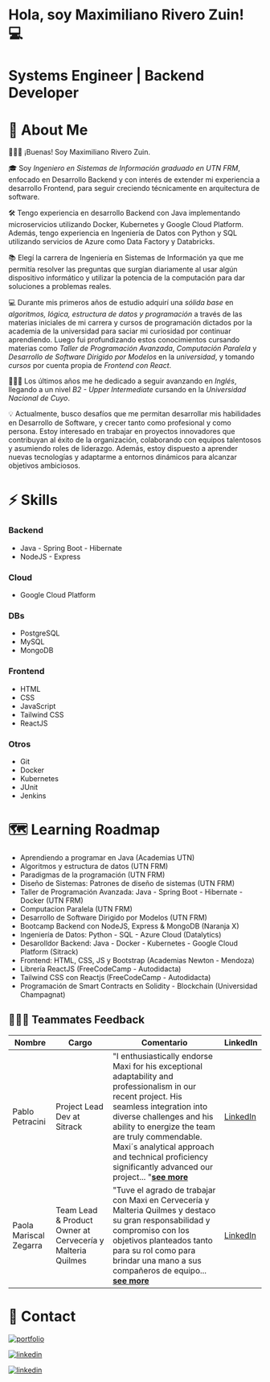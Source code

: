 # Hola, soy Maximiliano Rivero Zuin! 💻
# Systems Engineer | Backend Developer 

# 🚀 About Me
🙋🏻‍♂️ ¡Buenas! Soy Maximiliano Rivero Zuin.

🎓 Soy *Ingeniero en Sistemas de Información graduado en UTN FRM*, enfocado en Desarrollo Backend y con interés de extender mi experiencia a desarrollo Frontend, para seguir creciendo técnicamente en arquitectura de software.

🛠️ Tengo experiencia en desarrollo Backend con Java implementando microservicios utilizando Docker, Kubernetes y Google Cloud Platform. Además, tengo experiencia en Ingeniería de Datos con Python y SQL utilizando servicios de Azure como Data Factory y Databricks. 

📚 Elegí la carrera de Ingeniería en Sistemas de Información ya que me permitía resolver las preguntas que surgían diariamente al usar algún dispositivo informático y utilizar la potencia de la computación para dar soluciones a problemas reales.

💻 Durante mis primeros años de estudio adquirí una *sólida base* en *algoritmos, lógica,  estructura de datos y programación* a través de las materias iniciales de mi carrera y cursos de programación dictados por la academia de la universidad para saciar mi curiosidad por continuar aprendiendo. Luego fui profundizando estos conocimientos cursando materias como *Taller de Programación Avanzada*, *Computación Paralela* y *Desarrollo de Software Dirigido por Modelos* en la *universidad*, y tomando *cursos* por cuenta propia de *Frontend con React*.

👨🏻‍🏫 Los últimos años me he dedicado a seguir avanzando en *Inglés*, llegando a un nivel *B2 - Upper Intermediate*  cursando en la *Universidad Nacional de Cuyo*.

💡 Actualmente, busco desafíos que me permitan desarrollar mis habilidades en Desarrollo de Software, y crecer tanto como profesional y como persona. Estoy interesado en trabajar en proyectos innovadores que contribuyan al éxito de la organización, colaborando con equipos talentosos y asumiendo roles de liderazgo. Además, estoy dispuesto a aprender nuevas tecnologías y adaptarme a entornos dinámicos para alcanzar objetivos ambiciosos.


# ⚡ Skills
### Backend
- Java - Spring Boot - Hibernate
- NodeJS - Express
### Cloud
- Google Cloud Platform
### DBs
- PostgreSQL
- MySQL
- MongoDB
### Frontend
- HTML
- CSS
- JavaScript
- Tailwind CSS
- ReactJS
### Otros
- Git
- Docker
- Kubernetes
- JUnit
- Jenkins

# 🗺️ Learning Roadmap

- Aprendiendo a programar en Java (Academias UTN)
- Algoritmos y estructura de datos (UTN FRM)
- Paradigmas de la programación (UTN FRM)
- Diseño de Sistemas: Patrones de diseño de sistemas (UTN FRM)
- Taller de Programación Avanzada: Java - Spring Boot - Hibernate - Docker (UTN FRM)
- Computacion Paralela (UTN FRM)
- Desarrollo de Software Dirigido por Modelos (UTN FRM)
- Bootcamp Backend con NodeJS, Express & MongoDB (Naranja X)
- Ingeniería de Datos: Python - SQL - Azure Cloud (Datalytics)
- Desarolldor Backend: Java - Docker - Kubernetes - Google Cloud Platform (Sitrack)
- Frontend: HTML, CSS, JS y Bootstrap (Academias Newton - Mendoza)
- Librería ReactJS (FreeCodeCamp - Autodidacta)
- Tailwind CSS con Reactjs (FreeCodeCamp - Autodidacta)
- Programación de Smart Contracts en Solidity - Blockchain (Universidad Champagnat)

## 🙋🏻‍♂️ Teammates Feedback

| Nombre       | Cargo                | Comentario | LinkedIn |
|--------------|----------------------|------------|----------|
| Pablo Petracini | Project Lead Dev at Sitrack | "I enthusiastically endorse Maxi for his exceptional adaptability and professionalism in our recent project. His seamless integration into diverse challenges and his ability to energize the team are truly commendable. Maxi´s analytical approach and technical proficiency significantly advanced our project... "<a href="https://www.linkedin.com/in/maximiliano-rivero-zuin/details/recommendations/?detailScreenTabIndex=0#:~:text=On-,I%20enthusiastically%20endorse%20Maxi,-for%20his%20exceptional" target="_blank">**see more**</a> | <a href="https://www.linkedin.com/in/maximiliano-rivero-zuin/details/recommendations/?detailScreenTabIndex=0#:~:text=On-,I%20enthusiastically%20endorse%20Maxi,-for%20his%20exceptional" target="_blank">LinkedIn</a>
| Paola Mariscal Zegarra | Team Lead & Product Owner at Cervecería y Malteria Quilmes | "Tuve el agrado de trabajar con Maxi en Cervecería y Malteria Quilmes y destaco su gran responsabilidad y compromiso con los objetivos planteados tanto para su rol como para brindar una mano a sus compañeros de equipo...  <a href="https://www.linkedin.com/in/maximiliano-rivero-zuin/details/recommendations/?detailScreenTabIndex=0#:~:text=On-,Tuve%20el%20agrado%20de%20trabajar%20con%20Maxi%20en%20Cervecer%C3%ADa%20y%20Malteria%20Quilmes,-y%20destaco%20su"  target="_blank">**see more**</a> | <a href="https://www.linkedin.com/in/maximiliano-rivero-zuin/details/recommendations/?detailScreenTabIndex=0#:~:text=On-,Tuve%20el%20agrado%20de%20trabajar%20con%20Maxi%20en%20Cervecer%C3%ADa%20y%20Malteria%20Quilmes,-y%20destaco%20su" target="_blank">LinkedIn</a> |



# 🔗 Contact
[![portfolio](https://img.shields.io/badge/my_portfolio-000?style=for-the-badge&logo=ko-fi&logoColor=white)](https://maximilianoriverozuin.netlify.app/)

[![linkedin](https://img.shields.io/badge/linkedin-0A66C2?style=for-the-badge&logo=linkedin&logoColor=white)](https://www.linkedin.com/in/maximiliano-rivero-zuin/)

[![linkedin](https://img.shields.io/badge/MEDIUM-black.svg?style=for-the-badge&logo=Medium)](https://maxtrz-dev.medium.com/)
